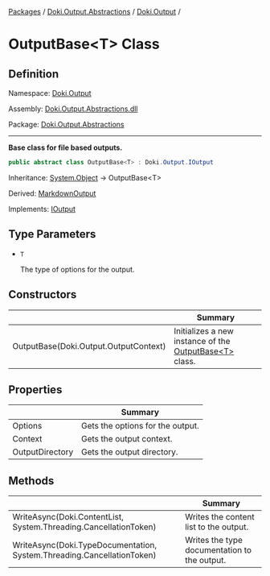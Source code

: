 [Packages](../../README.md) / [Doki.Output.Abstractions](../README.md) / [Doki.Output](README.md) / 

# OutputBase&lt;T&gt; Class

## Definition

Namespace: [Doki.Output](README.md)

Assembly: [Doki.Output.Abstractions.dll](../README.md)

Package: [Doki.Output.Abstractions](https://www.nuget.org/packages/Doki.Output.Abstractions)

---

**Base class for file based outputs.**

```csharp
public abstract class OutputBase<T> : Doki.Output.IOutput
```

Inheritance: [System.Object](https://learn.microsoft.com/en-us/dotnet/api/System.Object) → OutputBase&lt;T&gt;

Derived: [MarkdownOutput](../../Doki.Output.Markdown/Doki.Output.Markdown/Doki.Output.Markdown.MarkdownOutput.md)

Implements: [IOutput](Doki.Output.IOutput.md)

## Type Parameters

- `T`
  
  The type of options for the output.



## Constructors

|   |Summary|
|---|---|
|OutputBase(Doki.Output.OutputContext)|Initializes a new instance of the [OutputBase&lt;T&gt;](Doki.Output.OutputBase_1.md) class.|


## Properties

|   |Summary|
|---|---|
|Options|Gets the options for the output.|
|Context|Gets the output context.|
|OutputDirectory|Gets the output directory.|


## Methods

|   |Summary|
|---|---|
|WriteAsync(Doki.ContentList, System.Threading.CancellationToken)|Writes the content list to the output.|
|WriteAsync(Doki.TypeDocumentation, System.Threading.CancellationToken)|Writes the type documentation to the output.|


